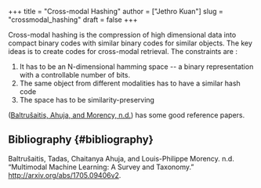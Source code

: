 +++
title = "Cross-modal Hashing"
author = ["Jethro Kuan"]
slug = "crossmodal_hashing"
draft = false
+++

Cross-modal hashing is the compression of high dimensional data into
compact binary codes with similar binary codes for similar objects.
The key ideas is to create codes for cross-modal retrieval. The
constraints are :

1.  It has to be an N-dimensional hamming space -- a binary
    representation with a controllable number of bits.
2.  The same object from different modalities has to have a similar
    hash code
3.  The space has to be similarity-preserving

([Baltrušaitis, Ahuja, and Morency, n.d.](#orgd7b89be)) has some good reference
papers.


## Bibliography {#bibliography}

<a id="orgd7b89be"></a>Baltrušaitis, Tadas, Chaitanya Ahuja, and Louis-Philippe Morency. n.d. “Multimodal Machine Learning: A Survey and Taxonomy.” <http://arxiv.org/abs/1705.09406v2>.